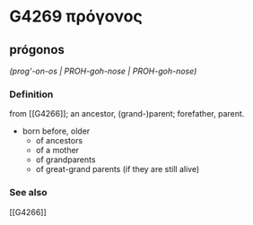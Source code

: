 # G4269 πρόγονος

## prógonos

_(prog'-on-os | PROH-goh-nose | PROH-goh-nose)_

### Definition

from [[G4266]]; an ancestor, (grand-)parent; forefather, parent.

- born before, older
  - of ancestors
  - of a mother
  - of grandparents
  - of great-grand parents (if they are still alive)

### See also

[[G4266]]

